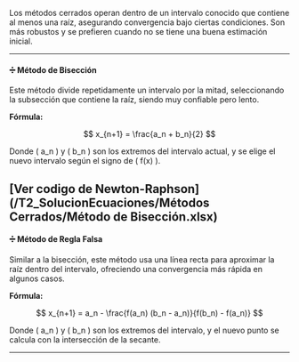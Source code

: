 Los métodos cerrados operan dentro de un intervalo conocido que contiene al menos una raíz, asegurando convergencia bajo ciertas condiciones. Son más robustos y se prefieren cuando no se tiene una buena estimación inicial.

---

#### ➗ Método de Bisección

Este método divide repetidamente un intervalo por la mitad, seleccionando la subsección que contiene la raíz, siendo muy confiable pero lento.

**Fórmula:**

$$
x_{n+1} = \frac{a_n + b_n}{2}
$$

Donde \( a_n \) y \( b_n \) son los extremos del intervalo actual, y se elige el nuevo intervalo según el signo de \( f(x) \).

[Ver codigo de Newton-Raphson](/T2_SolucionEcuaciones/Métodos Cerrados/Método de Bisección.xlsx)
---

#### ➗ Método de Regla Falsa

Similar a la bisección, este método usa una línea recta para aproximar la raíz dentro del intervalo, ofreciendo una convergencia más rápida en algunos casos.

**Fórmula:**

$$
x_{n+1} = a_n - \frac{f(a_n) (b_n - a_n)}{f(b_n) - f(a_n)}
$$

Donde \( a_n \) y \( b_n \) son los extremos del intervalo, y el nuevo punto se calcula con la intersección de la secante.

---


